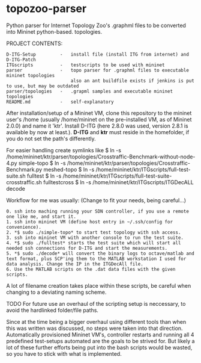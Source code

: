 topozoo-parser
==============

Python parser for Internet Topology Zoo's .graphml files to be converted into Mininet python-based. topologies.

PROJECT CONTENTS:

    D-ITG-Setup         -   install file (install ITG from internet) and D-ITG-Patch
    ITGscripts          -   testscripts to be used with mininet
    parser              -   topo parser for .graphml files to executable mininet topologies
                            also an ant buildfile exists if jenkins is put to use, but may be outdated
    parser/topologies   -   .grapml samples and executable mininet topologies
    README.md           -   self-explanatory

After installation/setup of a Mininet VM, clone this repository to the mininet user's /home (usually /home/mininet on the pre-installed VM, as of Mininet 2.0.0) and name it 'ktr'. Install D-ITG (here 2.8.0 was used, version 2.8.1 is available by now at least.). **D-ITG** and **ktr** must reside in the homefolder, if you do not set the path's differently.

For easier handling create symlinks like 
    $ ln -s /home/mininet/ktr/parser/topologies/Crosstraffic-Benchmark-without-node-4.py simple-topo
    $ ln -s /home/mininet/ktr/parser/topologies/Crosstraffic-Benchmark.py meshed-topo
    $ ln -s /home/mininet/ktr/ITGscripts/full-test-suite.sh fulltest
    $ ln -s /home/mininet/ktr/ITGscripts/full-test-suite-crosstraffic.sh fulltestcross
    $ ln -s /home/mininet/ktr/ITGscripts/ITGDecALL decode

Workflow for me was usually: (Change to fit your needs, being careful...)

    0. ssh into maching running your SDN controller, if you use a remote one like me, and start it.
    1. ssh into mininet VM (define host entry in ~/.ssh/config for convenience).
    2. *$ sudo ./simple-topo* to start test topology with ssh access.
    3. ssh into mininet VM with another console to run the test suite.
    4. *$ sudo ./fulltest* starts the test suite which will start all needed ssh connections for D-ITG and start the measurements.
    5. *$ sudo ./decode* will convert the binary logs to octave/matlab and text format, plus SCP'ing them to the MATLAB workstation I used for data analysis. Change the IP in the ITGDecAll file.
    6. Use the MATLAB scripts on the .dat data files with the given scripts.

A lot of filename creation takes place within these scripts, be careful when changing to a deviating naming scheme.

TODO
For future use an overhaul of the scripting setup is neccessary, to avoid the hardlinked folder/file paths.

Since at the time being a bigger overhaul using different tools than when this was written was discussed, no steps were taken into that direction. Automatically provisioned Mininet VM's, controller restarts and running all 4 predefined test-setups automated are the goals to be strived for. But likely a lot of these further efforts being put into the bash scripts would be wasted, so you have to stick with what is implemented.
